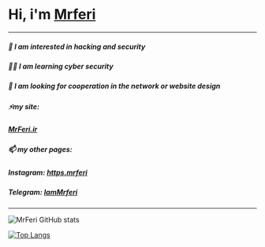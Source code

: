 # Hi, i'm [Mrferi](https://mrferi.ir)
---
##### 🔰 I am interested in **hacking** and **security** 
##### 🧑‍💻 I am learning **cyber security** 
##### 💞️ I am looking for cooperation in the network or website design 
##### ⚡my site:
#####   [MrFeri.ir](https://mrferi.ir)
##### 📫 my other pages:
#####   **Instagram:** [https.mrferi](https://instagram.com/https.mrferi)
#####   **Telegram:** [IamMrferi](https://t.me/IamMrferi) 

---
![MrFeri GitHub stats](https://github-readme-stats.vercel.app/api?username=httpsMrferi&hide=contribs&theme=dark)

[![Top Langs](https://github-readme-stats.vercel.app/api/top-langs/?username=httpsMrferi&layout=compact&theme=dark)](https://github.com/anuraghazra/github-readme-stats)
